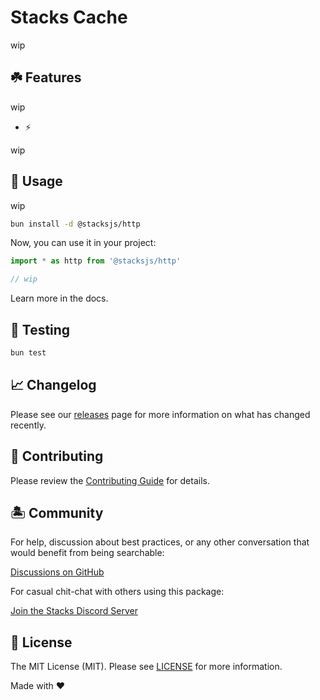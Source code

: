 # Stacks Cache

wip

## ☘️ Features

wip

- ⚡️

wip

## 🤖 Usage

wip

```bash
bun install -d @stacksjs/http
```

Now, you can use it in your project:

```js
import * as http from '@stacksjs/http'

// wip
```

Learn more in the docs.

## 🧪 Testing

```bash
bun test
```

## 📈 Changelog

Please see our [releases](https://github.com/stacksjs/stacks/releases) page for more information on what has changed recently.

## 🚜 Contributing

Please review the [Contributing Guide](https://github.com/stacksjs/contributing) for details.

## 🏝 Community

For help, discussion about best practices, or any other conversation that would benefit from being searchable:

[Discussions on GitHub](https://github.com/stacksjs/stacks/discussions)

For casual chit-chat with others using this package:

[Join the Stacks Discord Server](https://discord.ow3.org)

## 📄 License

The MIT License (MIT). Please see [LICENSE](https://github.com/stacksjs/stacks/tree/main/LICENSE.md) for more information.

Made with ❤️
